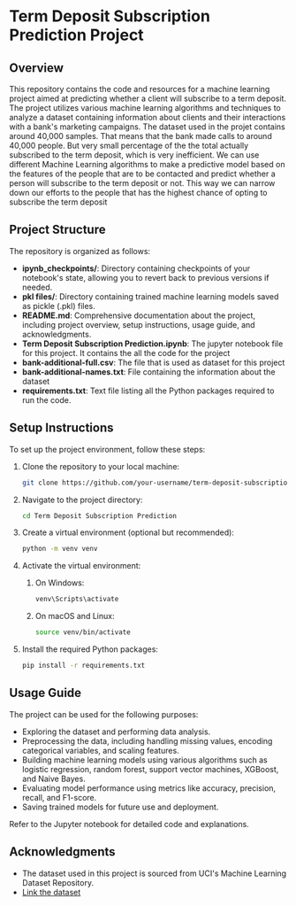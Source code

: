 # Term Deposit Subscription Prediction Project


## Overview

This repository contains the code and resources for a machine learning project aimed at predicting whether a client will subscribe to a term deposit. The project utilizes various machine learning algorithms and techniques to analyze a dataset containing information about clients and their interactions with a bank's marketing campaigns. The dataset used in the projet contains around 40,000 samples. That means that the bank made calls to around 40,000 people. But very small percentage of the the total actually subscribed to the term deposit, which is very inefficient. We can use different Machine Learning algorithms to make a predictive model based on the features of the people that are to be contacted and predict whether a person will subscribe to the term deposit or not. This way we can narrow down our efforts to the people that has the highest chance of opting to subscribe the term deposit

## Project Structure

The repository is organized as follows:

- **ipynb_checkpoints/**: Directory containing checkpoints of your notebook's state, allowing you to revert back to previous versions if needed.
- **pkl files/**: Directory containing trained machine learning models saved as pickle (.pkl) files.
- **README.md**: Comprehensive documentation about the project, including project overview, setup instructions, usage guide, and acknowledgments.
- **Term Deposit Subscription Prediction.ipynb**: The jupyter notebook file for this project. It contains the all the code for the project 
- **bank-additional-full.csv**: The file that is used as dataset for this project
- **bank-additional-names.txt**: File containing the information about the dataset
- **requirements.txt**: Text file listing all the Python packages required to run the code.

## Setup Instructions

To set up the project environment, follow these steps:

1. Clone the repository to your local machine:

   ```bash
   git clone https://github.com/your-username/term-deposit-subscription-prediction.git
   
2. Navigate to the project directory:
   
   ```bash
   cd Term Deposit Subscription Prediction
   
3. Create a virtual environment (optional but recommended):
   
   ```bash
   python -m venv venv

4. Activate the virtual environment:
   1. On Windows:
      ```bash
      venv\Scripts\activate
   2. On macOS and Linux:
      ```bash
      source venv/bin/activate
5. Install the required Python packages:
   ```bash
   pip install -r requirements.txt


## Usage Guide

The project can be used for the following purposes:

- Exploring the dataset and performing data analysis.
- Preprocessing the data, including handling missing values, encoding categorical variables, and scaling features.
- Building machine learning models using various algorithms such as logistic regression, random forest, support vector machines, XGBoost, and Naive Bayes.
- Evaluating model performance using metrics like accuracy, precision, recall, and F1-score.
- Saving trained models for future use and deployment.

Refer to the Jupyter notebook for detailed code and explanations.


## Acknowledgments

- The dataset used in this project is sourced from UCI's Machine Learning Dataset Repository.
- [Link the dataset](http://archive.ics.uci.edu/ml/datasets/Bank+Marketing)
